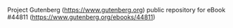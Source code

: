 Project Gutenberg (https://www.gutenberg.org) public repository for eBook #44811 (https://www.gutenberg.org/ebooks/44811)

